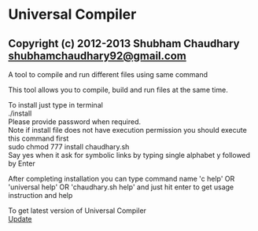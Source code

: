Universal Compiler
========================================================================
Copyright (c) 2012-2013 Shubham Chaudhary <shubhamchaudhary92@gmail.com>
------------------------------------------------------------------------
A tool to compile and run different files using same command  
  
This tool allows you to compile, build and run files at the same time.  
  
To install just type in terminal  
      ./install  
Please provide password when required.  
Note if install file does not have execution permission you should execute this command first  
      sudo chmod 777 install chaudhary.sh  
Say yes when it ask for symbolic links by typing single alphabet y followed by Enter  

After completing installation you can type command name 'c help' OR 'universal help' OR 'chaudhary.sh help' and just hit enter to get usage instruction and help
  
To get latest version of Universal Compiler   
  [Update](https://github.com/ishubhamch/universal/archive/master.zip)  
